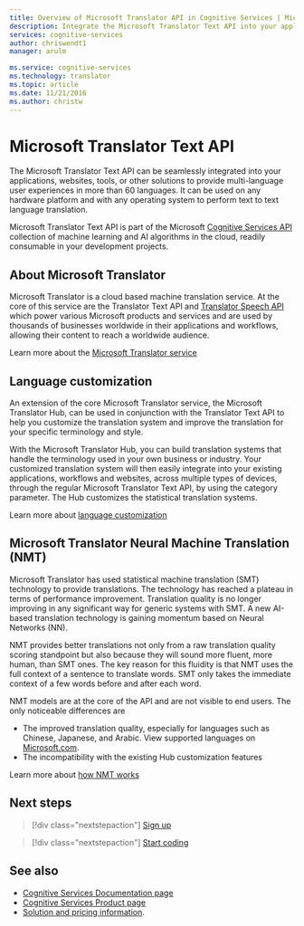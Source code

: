 ```yaml
---
title: Overview of Microsoft Translator API in Cognitive Services | Microsoft Docs
description: Integrate the Microsoft Translator Text API into your applications, websites, tools, and other solutions to provide multi-language user experiences.
services: cognitive-services
author: chriswendt1
manager: arulm

ms.service: cognitive-services
ms.technology: translator
ms.topic: article
ms.date: 11/21/2016
ms.author: christw
---
```


# Microsoft Translator Text API
The Microsoft Translator Text API can be seamlessly integrated into your applications, websites, tools, or other solutions to provide multi-language user experiences in more than 60 languages. It can be used on any hardware platform and with any operating system to perform text to text language translation.

Microsoft Translator Text API is part of the Microsoft [Cognitive Services API](https://docs.microsoft.com/en-us/azure/cognitive-services/) collection of machine learning and AI algorithms in the cloud, readily consumable in your development projects.

## About Microsoft Translator
Microsoft Translator is a cloud based machine translation service. At the core of this service are the Translator Text API and [Translator Speech API](https://www.microsoft.com/en-us/translator/speech.aspx) which power various Microsoft products and services and are used by thousands of businesses worldwide in their applications and workflows, allowing their content to reach a worldwide audience.

Learn more about the [Microsoft Translator service](https://www.microsoft.com/en-us/translator/home.aspx)


## Language customization
An extension of the core Microsoft Translator service, the Microsoft Translator Hub, can be used in conjunction with the Translator Text API to help you customize the translation system and improve the translation for your specific terminology and style.

With the Microsoft Translator Hub, you can build translation systems that handle the terminology used in your own business or industry. Your customized translation system will then easily integrate into your existing applications, workflows and websites, across multiple types of devices, through the regular Microsoft Translator Text API, by using the category parameter. The Hub customizes the statistical translation systems. 

Learn more about [language customization](customization.md)

## Microsoft Translator Neural Machine Translation (NMT)
Microsoft Translator has used statistical machine translation (SMT) technology to provide translations. The technology has reached a plateau in terms of performance improvement. Translation quality is no longer improving in any significant way for generic systems with SMT. A new AI-based translation technology is gaining momentum based on Neural Networks (NN).

NMT provides better translations not only from a raw translation quality scoring standpoint but also because they will sound more fluent, more human, than SMT ones. 
The key reason for this fluidity is that NMT uses the full context of a sentence to translate words. SMT only takes the immediate context of a few words before and after each word.

NMT models are at the core of the API and are not visible to end users. 
The only noticeable differences are
-	The improved translation quality, especially for languages such as Chinese, Japanese, and Arabic. View supported languages on [Microsoft.com](https://www.microsoft.com/en-us/translator/languages.aspx). 
-	The incompatibility with the existing Hub customization features

Learn more about [how NMT works](https://www.microsoft.com/en-us/translator/mt.aspx#nnt)

## Next steps

> [!div class="nextstepaction"]
> [Sign up](translator-text-how-to-signup.md)

> [!div class="nextstepaction"]
> [Start coding](quickstarts/csharp.md)

## See also
- [Cognitive Services Documentation page](https://docs.microsoft.com/en-us/azure/#pivot=products&panel=cognitive)
- [Cognitive Services Product page](https://azure.microsoft.com/en-us/services/cognitive-services/)
- [Solution and pricing information](https://www.microsoft.com/en-us/translator/default.aspx).

